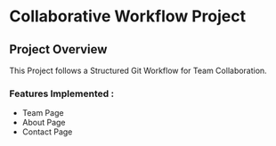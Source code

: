 # Collaborative Workflow Project
## Project Overview
This Project follows a Structured Git Workflow for Team Collaboration.
### Features Implemented : 
- Team Page
- About Page
- Contact Page
